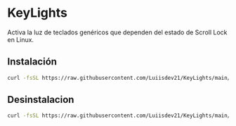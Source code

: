 # KeyLights
Activa la luz de teclados genéricos que dependen del estado de Scroll Lock en Linux.

## Instalación

```bash
curl -fsSL https://raw.githubusercontent.com/Luiisdev21/KeyLights/main/install.sh | bash
```

## Desinstalacion

```bash
curl -fsSL https://raw.githubusercontent.com/Luiisdev21/KeyLights/main/install.sh | bash -s -- --uninstall

